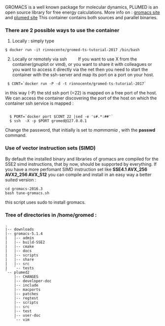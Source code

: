
GROMACS is a well known package for molecular dynamics, 
PLUMED is an open source library for free energy calculations.
More info on : [gromacs site](http://www.gromacs.org/) and [plumed site](http://www.plumed.org/home)
This container contains both sources and parallel binaries.

### There are 2 possible ways to use the container

1. Locally : simply type
```
$ docker run -it rinnocente/gromed-ts-tutorial-2017 /bin/bash 
```

2. Locally or remotely via ssh
```    ```
If you want to use X from the container(gnuplot or vmd), or you want to share it with colleagues or you
want to access it directly via the net then you need to start the
container with the ssh-server and map its port on a port on your host.
```
 $ CONT=`docker run -P -d -t rinnocente/gromed-ts-tutorial-2017`
```
in this way (-P) the std ssh port (=22) is mapped on a free port of the host. We can access the container discovering the port of the host on which the container ssh service is mapped :
```

  $ PORT=`docker port $CONT 22 |sed -e 's#.*:##'`
  $ ssh  -X -p $PORT gromed@127.0.0.1
```
Change the password, that initially is set to *mammamia* , with the **passwd** command.

### Use of vector instruction sets (SIMD)

By default the installed binary and libraries of gromacs  are compiled for the SSE2 simd instructions, 
that by now, should be supported by everything.
If you have a more perfomant SIMD instruction set like 
**SSE4.1 AVX_256 AVX2_256 AVX_512**
 you can compile and install in an easy way a better suited version :
```
cd gromacs-2016.3
bash tune-gromacs.sh
```
this script uses sudo to install gromacs.

### Tree of directories in /home/gromed :

```
.
|-- downloads
|-- gromacs-5.1.4
|   |-- admin
|   |-- build-SSE2
|   |-- cmake
|   |-- docs
|   |-- scripts
|   |-- share
|   |-- src
|   `-- tests
`-- plumed2
    |-- CHANGES
    |-- developer-doc
    |-- include
    |-- macports
    |-- patches
    |-- regtest
    |-- scripts
    |-- src
    |-- test
    |-- user-doc
    `-- vim
```


